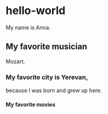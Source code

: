 # hello-world
My name is Anna.

## My favorite musician
Mozart.



### My favorite city is Yerevan, 
because I was born and grew up here.


#### My favorite movies

